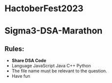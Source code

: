# HactoberFest2023

# Sigma3-DSA-Marathon


## Rules:
  - **Share DSA Code** 
  - Language JavaScript Java C++ Python
  - The file name must be relevant to the question.  
  - Have fun
